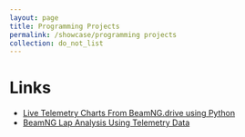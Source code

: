```yaml
---
layout: page
title: Programming Projects
permalink: /showcase/programming projects
collection: do_not_list
---
```


# Links
- [Live Telemetry Charts From BeamNG.drive using Python](live-telemetry-charts-from-beamng-drive-using-python)
- [BeamNG Lap Analysis Using Telemetry Data](beamng-lap-analysis-using-telemetry-data)
